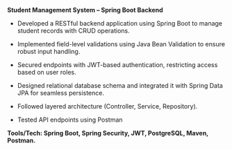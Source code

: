 **Student Management System – Spring Boot Backend**

+ Developed a RESTful backend application using Spring Boot to manage student records with CRUD operations.

+ Implemented field-level validations using Java Bean Validation to ensure robust input handling.

+ Secured endpoints with JWT-based authentication, restricting access based on user roles.

+ Designed relational database schema and integrated it with Spring Data JPA for seamless persistence.

+ Followed layered architecture (Controller, Service, Repository).

+ Tested API endpoints using Postman

**Tools/Tech: Spring Boot, Spring Security, JWT, PostgreSQL, Maven, Postman.**
